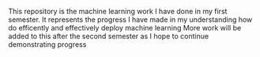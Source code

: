 This repository is the machine learning work I have done in my first semester. It represents the progress I have made in my understanding how do efficently and effectively deploy machine learning
More work will be added to this after the second semester as I hope to continue demonstrating progress
